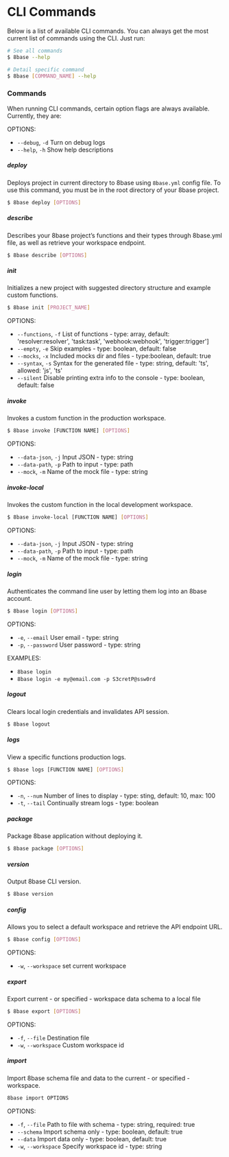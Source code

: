 # CLI Commands

Below is a list of available CLI commands. You can always get the most current list of commands using the CLI. Just run:

```sh
# See all commands
$ 8base --help

# Detail specific command
$ 8base [COMMAND_NAME] --help
```

### Commands
When running CLI commands, certain option flags are always available. Currently, they are:

OPTIONS:  
* `--debug`, `-d`  Turn on debug logs                                                     
* `--help`, `-h`   Show help descriptions

##### deploy
Deploys project in current directory to 8base using `8base.yml` config file. To use this command, you must be in the root directory of your 8base project.

```sh
$ 8base deploy [OPTIONS]
```

##### describe
Describes your 8base project’s functions and their types through 8base.yml file, as well as retrieve your workspace endpoint.

```sh
$ 8base describe [OPTIONS]
```

##### init
Initializes a new project with suggested directory structure and example custom functions.

```sh
$ 8base init [PROJECT_NAME]
```

OPTIONS:   
* `--functions`, `-f`  	List of functions - type: array, default: 'resolver:resolver', 'task:task', 'webhook:webhook', 'trigger:trigger']
* `--empty`, `-e` 		Skip examples - type: boolean, default: false
* `--mocks`, `-x`     	Included mocks dir and files - type:boolean, default: true
* `--syntax`, `-s`  	Syntax for the generated file - type: string, default: 'ts', allowed: 'js', 'ts'
* `--silent`        	Disable printing extra info to the console - type: boolean, default: false
 

##### invoke
Invokes a custom function in the production workspace.

```sh
$ 8base invoke [FUNCTION NAME] [OPTIONS]
```
OPTIONS:
* `--data-json`, `-j`  Input JSON - type: string
* `--data-path`, `-p`  Path to input - type: path
* `--mock`, `-m`       Name of the mock file - type: string

##### invoke-local
Invokes the custom function in the local development workspace.

```sh
$ 8base invoke-local [FUNCTION NAME] [OPTIONS]
```

OPTIONS: 
* `--data-json`, `-j`  Input JSON - type: string
* `--data-path`, `-p`  Path to input - type: path
* `--mock`, `-m`       Name of the mock file - type: string

##### login
Authenticates the command line user by letting them log into an 8base account.

```sh
$ 8base login [OPTIONS]
```

OPTIONS:  
* `-e`, `--email`	 User email - type: string
* `-p`, `--password` User password - type: string

EXAMPLES:
* `8base login`
* `8base login -e my@email.com -p S3cretP@ssw0rd`

##### logout
Clears local login credentials and invalidates API session.

```sh
$ 8base logout
```

##### logs
View a specific functions production logs.

```sh
$ 8base logs [FUNCTION NAME] [OPTIONS]
```

OPTIONS: 
* `-n`, `--num` 	Number of lines to display - type: sting, default: 10, max: 100 
* `-t`, `--tail` 	Continually stream logs - type: boolean

##### package
Package 8base application without deploying it.
 
```sh
$ 8base package [OPTIONS]
```

##### version
Output 8base CLI version.

```sh
$ 8base version
```

##### config
Allows you to select a default workspace and retrieve the API endpoint URL. 

```sh
$ 8base config [OPTIONS]
```

OPTIONS:
* `-w`, `--workspace` set current workspace

##### export
Export current - or specified - workspace data schema to a local file

```sh
$ 8base export [OPTIONS]
```

OPTIONS:  
* `-f`, `--file` 		Destination file
* `-w`, `--workspace`  	Custom workspace id

##### import
Import 8base schema file and data to the current - or specified - workspace.

```sh
8base import OPTIONS
```

OPTIONS:
* `-f`, `--file` 		Path to file with schema - type: string, required: true
* `--schema` 			Import schema only - type: boolean, default: true
* `--data` 				Import data only - type: boolean, default: true
* `-w`, `--workspace`   Specify workspace id - type: string
